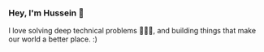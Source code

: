 ### Hey, I'm Hussein 👋

I love solving deep technical problems 🧠🤖💥, and building things that make our world a better place. :)
